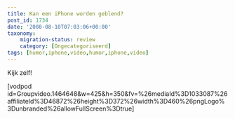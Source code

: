 ```yaml
---
title: Kan een iPhone worden geblend?
post_id: 1734
date: '2008-08-10T07:03:06+00:00'
taxonomy:
    migration-status: review
    category: [Ongecategoriseerd]
tags: [humor,iphone,video,humor,iphone,video]
---
```

Kijk zelf!

 [vodpod id=Groupvideo.1464648&w=425&h=350&fv=%26mediaId%3D1033087%26affiliateId%3D46872%26height%3D372%26width%3D460%26pngLogo%3Dunbranded%26allowFullScreen%3Dtrue]